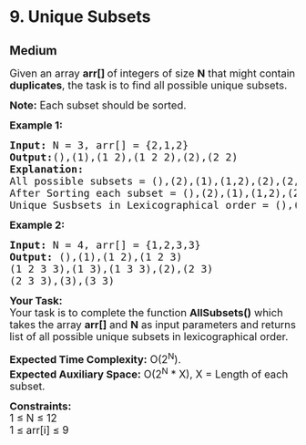 # 9. Unique Subsets
## Medium 
<div class="problem-statement">
                <p></p><p><span style="font-size:18px">Given an array <strong>arr[]</strong><strong> </strong>of integers&nbsp;of size <strong>N</strong> that might contain <strong>duplicates</strong>, the task is to find all possible unique subsets.</span></p>

<p><span style="font-size:18px"><strong>Note:</strong> Each subset should be sorted.</span></p>

<p><span style="font-size:18px"><strong>Example 1:</strong></span></p>

<pre><span style="font-size:18px"><strong>Input: </strong>N = 3, arr[] = {2,1,2}
<strong>Output:</strong>(),(1),(1 2),(1 2 2),(2),(2 2)</span>
<span style="font-size:18px"><strong>Explanation: </strong>
All possible subsets = (),(2),(1),(1,2),(2),(2,2),(2,1),(2,1,2)
After Sorting each subset = (),(2),(1),(1,2),(2),(2,2),(1,2),(1,2,2) 
Unique Susbsets in Lexicographical order = (),(1),(1,2),(1,2,2),(2),(2,2)</span>
</pre>

<p><span style="font-size:18px"><strong>Example 2:</strong></span></p>

<pre><span style="font-size:18px"><strong>Input: </strong>N = 4, arr[] = {1,2,3,3}
<strong>Output: </strong>(),(1),(1 2),(1 2 3)
(1 2 3 3),(1 3),(1 3 3),(2),(2 3)
(2 3 3),(3),(3 3)</span></pre>

<p><span style="font-size:18px"><strong>Your Task:</strong><br>
Your task is to complete the function <strong>AllSubsets()</strong>&nbsp;which takes the array <strong>arr[]</strong> and <strong>N</strong> as input parameters and returns list of&nbsp;all possible unique subsets in lexicographical order.&nbsp;</span></p>

<p><span style="font-size:18px"><strong>Expected Time Complexity:</strong>&nbsp;O(2<sup>N</sup>).<br>
<strong>Expected Auxiliary Space:</strong>&nbsp;O(2<sup>N</sup>&nbsp;* X), X = Length of each subset.</span></p>

<p><span style="font-size:18px"><strong>Constraints:</strong><br>
1 ≤ N ≤ 12</span><br>
<span style="font-size:18px">1 ≤ arr[i] ≤ 9</span></p>
 <p></p>
            </div>